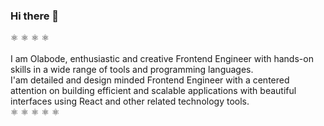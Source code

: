 ### Hi there 👋

<!--
**olabodeeto/olabodeeto** is a ✨ _special_ ✨ repository because its `README.md` (this file) appears on your GitHub profile.

Here are some ideas to get you started:

- 🔭 I’m currently working on ...
- 🌱 I’m currently learning ...
- 👯 I’m looking to collaborate on ...
- 🤔 I’m looking for help with ...
- 💬 Ask me about ...
- 📫 How to reach me: ...
- 😄 Pronouns: ...
- ⚡ Fun fact: ...
-->
:atom_symbol: :atom_symbol: :atom_symbol: :atom_symbol: <br>
<br>
I am Olabode, enthusiastic and creative Frontend Engineer with hands-on skills in a wide range of tools and programming languages. <br>
I'am detailed and design minded Frontend Engineer with a centered attention on building efficient and scalable applications with beautiful interfaces using React and other related technology tools.
<br>
:atom_symbol: :atom_symbol: :atom_symbol: :atom_symbol: :atom_symbol:


